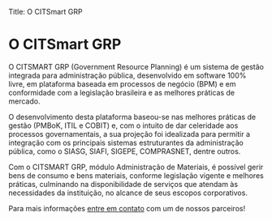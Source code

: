 Title: O CITSmart GRP

# O CITSmart GRP

O CITSMART GRP (Government Resource Planning) é um sistema de gestão integrada para administração pública, desenvolvido em software 100% livre, em plataforma baseada em processos de negócio (BPM) e em conformidade com a legislação brasileira e as melhores práticas de mercado.

O desenvolvimento desta plataforma baseou-se nas melhores práticas de gestão (PMBoK, ITIL e COBIT) e, com o intuito de dar celeridade aos processos governamentais, a sua projeção foi idealizada para permitir a integração com os principais sistemas estruturantes da administração pública, como o SIASG, SIAFI, SIGEPE, COMPRASNET, dentre outros.

Com o CITSMART GRP, módulo Administração de Materiais, é possível gerir bens de consumo e bens materiais, conforme legislação vigente e melhores práticas, culminando na disponibilidade de serviços que atendam às necessidades da instituição, no alcance de seus escopos corporativos.

Para mais informações [entre em contato][1] com um de nossos parceiros!

[1]:http://www.citsmart.com/parceiros/?lang=pt-br